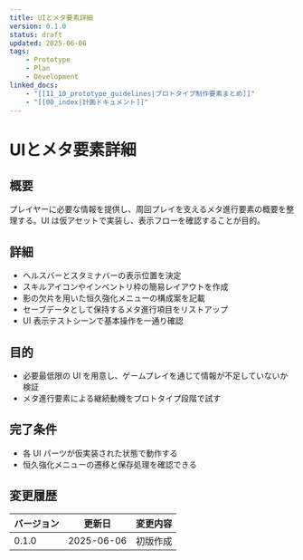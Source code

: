 ```yaml
---
title: UIとメタ要素詳細
version: 0.1.0
status: draft
updated: 2025-06-06
tags:
    - Prototype
    - Plan
    - Development
linked_docs:
    - "[[11_10_prototype_guidelines|プロトタイプ制作要素まとめ]]"
    - "[[00_index|計画ドキュメント]]"
---
```


# UIとメタ要素詳細

## 概要

プレイヤーに必要な情報を提供し、周回プレイを支えるメタ進行要素の概要を整理する。UI は仮アセットで実装し、表示フローを確認することが目的。

## 詳細

- ヘルスバーとスタミナバーの表示位置を決定
- スキルアイコンやインベントリ枠の簡易レイアウトを作成
- 影の欠片を用いた恒久強化メニューの構成案を記載
- セーブデータとして保持するメタ進行項目をリストアップ
- UI 表示テストシーンで基本操作を一通り確認

## 目的

- 必要最低限の UI を用意し、ゲームプレイを通じて情報が不足していないか検証
- メタ進行要素による継続動機をプロトタイプ段階で試す

## 完了条件

- 各 UI パーツが仮実装された状態で動作する
- 恒久強化メニューの遷移と保存処理を確認できる

## 変更履歴

| バージョン | 更新日     | 変更内容 |
| ---------- | ---------- | -------- |
| 0.1.0      | 2025-06-06 | 初版作成 |

